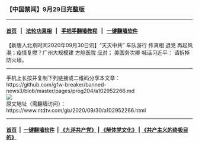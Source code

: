 ### 【中国禁闻】9月29日完整版
------------------------

#### [首页](https://github.com/gfw-breaker/banned-news3/blob/master/README.md) &nbsp;&nbsp;|&nbsp;&nbsp; [法轮功真相](https://github.com/begood0513/basic/blob/master/README.md)  &nbsp;&nbsp;|&nbsp;&nbsp; [手把手翻墙教程](https://github.com/gfw-breaker/guides/wiki)  &nbsp;&nbsp;|&nbsp;&nbsp; [一键翻墙软件](https://github.com/gfw-breaker/nogfw/blob/master/README.md)  



<div><div class="post_content" itemprop="articleBody">
 <p>
  【新唐人北京时间2020年09月30日讯】“天灭中共”
  <ok href="https://www.ntdtv.com/gb/车队游行.htm">
   车队游行
  </ok>
  传真相
  <ok href="https://www.ntdtv.com/gb/退党.htm">
   退党
  </ok>
  再起风潮；疫情复燃？广州大规模建
  <ok href="https://www.ntdtv.com/gb/方舱医院.htm">
   方舱医院
  </ok>
  应对；
  <ok href="https://www.ntdtv.com/gb/美国务次卿.htm">
   美国务次卿
  </ok>
  喊话习近平： 请拆掉防火墙。
 </p>
 <div class="single_ad">
 </div>
</div>
</div>
<hr/>
手机上长按并复制下列链接或二维码分享本文章：<br/>
https://github.com/gfw-breaker/banned-news3/blob/master/pages/prog204/a102952266.md <br/>
<a href='https://github.com/gfw-breaker/banned-news3/blob/master/pages/prog204/a102952266.md'><img src='https://github.com/gfw-breaker/banned-news3/blob/master/pages/prog204/a102952266.md.png'/></a> <br/>
原文地址（需翻墙访问）：https://www.ntdtv.com/gb/2020/09/30/a102952266.html


------------------------
#### [首页](https://github.com/gfw-breaker/banned-news3/blob/master/README.md) &nbsp;|&nbsp; [一键翻墙软件](https://github.com/gfw-breaker/nogfw/blob/master/README.md) &nbsp;| [《九评共产党》](https://github.com/gfw-breaker/9ping.md/blob/master/README.md#九评之一评共产党是什么) | [《解体党文化》](https://github.com/gfw-breaker/jtdwh.md/blob/master/README.md) | [《共产主义的终极目的》](https://github.com/gfw-breaker/gczydzjmd.md/blob/master/README.md)


<img src='http://gfw-breaker.win/banned-news3/pages/prog204/a102952266.md' width='0px' height='0px'/>